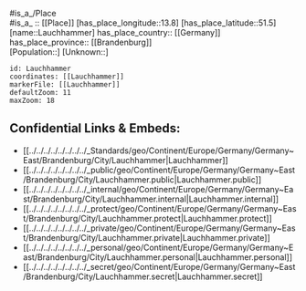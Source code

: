﻿---
location: [51.5,13.8] 
mapzoom: [7,12] 
mapmarker: city 
type: City
tags:
- geo/City


SpocWebEntityId: 31868
isDeleted: false
confidential: public

---
#is_a_/Place  
#is_a_ :: [[Place]] 
[has_place_longitude::13.8] 
[has_place_latitude::51.5] 
[name::Lauchhammer] 
has_place_country:: [[Germany]]  
has_place_province:: [[Brandenburg]]  
[Population::] 
[Unknown::] 


```leaflet
id: Lauchhammer
coordinates: [[Lauchhammer]] 
markerFile: [[Lauchhammer]] 
defaultZoom: 11 
maxZoom: 18
```


## Confidential Links & Embeds: 
- [[../../../../../../../../_Standards/geo/Continent/Europe/Germany/Germany~East/Brandenburg/City/Lauchhammer|Lauchhammer]] 
- [[../../../../../../../../_public/geo/Continent/Europe/Germany/Germany~East/Brandenburg/City/Lauchhammer.public|Lauchhammer.public]] 
- [[../../../../../../../../_internal/geo/Continent/Europe/Germany/Germany~East/Brandenburg/City/Lauchhammer.internal|Lauchhammer.internal]] 
- [[../../../../../../../../_protect/geo/Continent/Europe/Germany/Germany~East/Brandenburg/City/Lauchhammer.protect|Lauchhammer.protect]] 
- [[../../../../../../../../_private/geo/Continent/Europe/Germany/Germany~East/Brandenburg/City/Lauchhammer.private|Lauchhammer.private]] 
- [[../../../../../../../../_personal/geo/Continent/Europe/Germany/Germany~East/Brandenburg/City/Lauchhammer.personal|Lauchhammer.personal]] 
- [[../../../../../../../../_secret/geo/Continent/Europe/Germany/Germany~East/Brandenburg/City/Lauchhammer.secret|Lauchhammer.secret]] 

